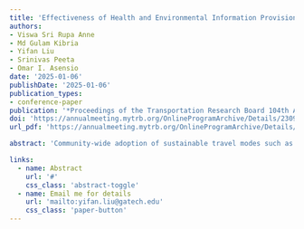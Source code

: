 ```yaml
---
title: 'Effectiveness of Health and Environmental Information Provision in Promoting Sustainable Travel Modes'
authors:
- Viswa Sri Rupa Anne
- Md Gulam Kibria
- Yifan Liu
- Srinivas Peeta
- Omar I. Asensio
date: '2025-01-06'
publishDate: '2025-01-06'
publication_types:
- conference-paper
publication: '*Proceedings of the Transportation Research Board 104th Annual Meeting*'
doi: 'https://annualmeeting.mytrb.org/OnlineProgramArchive/Details/23099'
url_pdf: 'https://annualmeeting.mytrb.org/OnlineProgramArchive/Details/23099'

abstract: 'Community-wide adoption of sustainable travel modes such as transit, walking, and biking can alleviate congestion and emissions while improving air quality and public health. However, promoting these modes in the U.S. is challenging due to the high reliance on personal vehicles, which contribute $260 billion annually in social costs. Information about health and environmental externalities of personal vehicle usage is often unavailable to travelers at the time of decision-making. This study explores whether mobile app-based information provision about the health and environmental benefits of sustainable modes can meaningfully change traveler preferences. In a sample of 3,470 U.S. car users aged 55 years and under, balanced by gender, income, and census regions, this study tested the effectiveness of information provision over a 90-day summer season, targeting bus transit, walking, and biking. Results show that participants who received information on environmental benefits related to emission reductions were four times more likely to choose bus transit, while those informed about active health benefits related to calories burned were nearly seven times more likely to choose walking, compared to the control group. However, due to barriers such as safety concerns and lack of infrastructure, health and environmental information was not effective at promoting biking. The results may be scalable to a large segment of travelers in the U.S., but the study did not test the effectiveness of these interventions for travelers 55 and over due to sampling limitations. Low-cost mobile app-based implementation strategies for possible deployment of these interventions in U.S. communities are discussed.'

links:
  - name: Abstract
    url: '#'
    css_class: 'abstract-toggle'
  - name: Email me for details
    url: 'mailto:yifan.liu@gatech.edu'
    css_class: 'paper-button'
---
```


<style>
.paper-button {
  background-color: white !important;
  color: #81c784 !important;
  border: 1px solid #81c784 !important;
}

.abstract-toggle {
  background-color: white !important;
  color: #81c784 !important;
  border: 1px solid #81c784 !important;
}
</style>

<script>
document.addEventListener('DOMContentLoaded', function() {
  var abstractToggle = document.querySelector('.abstract-toggle');
  var abstract = document.querySelector('.article-style');
  
  if (abstract) {
    abstract.style.display = 'none';
  }
  
  if (abstractToggle) {
    abstractToggle.addEventListener('click', function(e) {
      e.preventDefault();
      if (abstract) {
        abstract.style.display = abstract.style.display === 'none' ? 'block' : 'none';
      }
    });
  }
});
</script> 